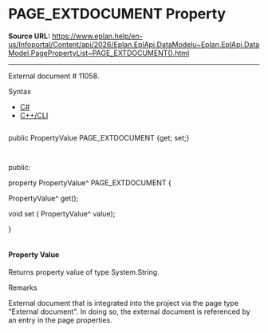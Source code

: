 # PAGE_EXTDOCUMENT Property

**Source URL:** https://www.eplan.help/en-us/Infoportal/Content/api/2026/Eplan.EplApi.DataModelu~Eplan.EplApi.DataModel.PagePropertyList~PAGE_EXTDOCUMENT().html

---

External document # 11058.

Syntax

- [C#](#i-syntax-CS)
- [C++/CLI](#i-syntax-CPP2005)

```
```
public PropertyValue PAGE_EXTDOCUMENT {get; set;}
```
```

```
```
public:

property PropertyValue^ PAGE_EXTDOCUMENT {

   PropertyValue^ get();

   void set (    PropertyValue^ value);

}
```
```

#### Property Value

Returns property value of type System.String.

Remarks

External document that is integrated into the project via the page type "External document". In doing so, the external document is referenced by an entry in the page properties.
